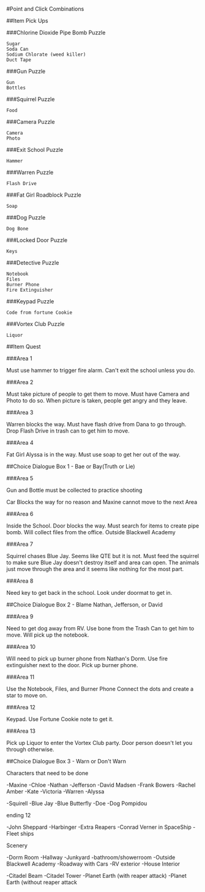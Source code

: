 

#Point and Click Combinations

##Item Pick Ups

###Chlorine Dioxide Pipe Bomb Puzzle

    Sugar
    Soda Can
    Sodium Chlorate (weed killer)
    Duct Tape

###Gun Puzzle

    Gun
    Bottles

###Squirrel Puzzle

    Food

###Camera Puzzle

    Camera
    Photo

###Exit School Puzzle

    Hammer

###Warren Puzzle

    Flash Drive

###Fat Girl Roadblock Puzzle

    Soap

###Dog Puzzle

    Dog Bone

###Locked Door Puzzle

    Keys

###Detective Puzzle

    Notebook
    Files
    Burner Phone
    Fire Extinguisher

###Keypad Puzzle

    Code from fortune Cookie

###Vortex Club Puzzle

    Liquor

##Item Quest

###Area 1

Must use hammer to trigger fire alarm. Can't exit the school unless you do.

###Area 2

Must take picture of people to get them to move. Must have Camera and Photo to do so.
When picture is taken, people get angry and they leave.

###Area 3

Warren blocks the way. Must have flash drive from Dana to go through.
Drop Flash Drive in trash can to get him to move.

###Area 4

Fat Girl Alyssa is in the way. Must use soap to get her out of the way.


##Choice Dialogue Box 1 - Bae or Bay(Truth or Lie)


###Area 5

Gun and Bottle must be collected to practice shooting

Car Blocks the way for no reason and Maxine cannot move to the next Area

###Area 6

Inside the School. Door blocks the way. Must search for items to create pipe bomb.
Will collect files from the office.
Outside Blackwell Academy

###Area 7

Squirrel chases Blue Jay. Seems like QTE but it is not.
Must feed the squirrel to make sure Blue Jay doesn't destroy itself and area can open.
The animals just move through the area and it seems like nothing for the most part.

###Area 8

Need key to get back in the school. Look under doormat to get in.


##Choice Dialogue Box 2 - Blame Nathan, Jefferson, or David


###Area 9

Need to get dog away from RV. Use bone from the Trash Can to get him to move.
Will pick up the notebook.

###Area 10

Will need to pick up burner phone from Nathan's Dorm. Use fire extinguisher next to the door.
Pick up burner phone.

###Area 11

Use the Notebook, Files, and Burner Phone
Connect the dots and create a star to move on.

###Area 12

Keypad. Use Fortune Cookie note to get it.

###Area 13

Pick up Liquor to enter the Vortex Club party. Door person doesn't let you through otherwise.

##Choice Dialogue Box 3 - Warn or Don't Warn


Characters that need to be done

-Maxine
-Chloe
-Nathan
-Jefferson
-David Madsen
-Frank Bowers
-Rachel Amber
-Kate
-Victoria
-Warren
-Alyssa

-Squirell
-Blue Jay
-Blue Butterfly
-Doe
-Dog Pompidou

ending 12

-John Sheppard
-Harbinger
-Extra Reapers
-Conrad Verner in SpaceShip
-Fleet ships

Scenery

-Dorm Room
-Hallway
-Junkyard
-bathroom/showerroom
-Outside Blackwell Academy
-Roadway with Cars
-RV exterior
-House Interior

-Citadel Beam
-Citadel Tower
-Planet Earth (with reaper attack)
-Planet Earth (without reaper attack

